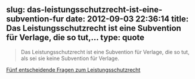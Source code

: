 slug: das-leistungsschutzrecht-ist-eine-subvention-fur
date: 2012-09-03 22:36:14
title: Das Leistungsschutzrecht ist eine Subvention für Verlage, die so tut,...
type: quote
---

> Das Leistungsschutzrecht ist eine Subvention für Verlage, die so tut, als sei sie keine Subvention für Verlage.

[Fünf entscheidende Fragen zum Leistungsschutzrecht](http://saschalobo.com/2012/08/31/funf-entscheidende-fragen-zum-leistungsschutzrecht/)
